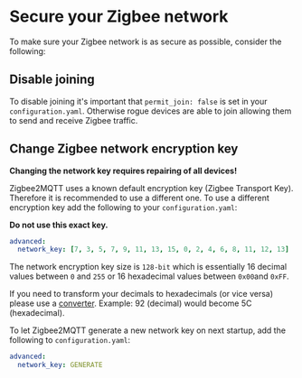 ---
---

# Secure your Zigbee network
To make sure your Zigbee network is as secure as possible, consider the following:

## Disable joining
To disable joining it's important that `permit_join: false` is set in your `configuration.yaml`. Otherwise rogue devices are able to join allowing them to send and receive Zigbee traffic.

## Change Zigbee network encryption key
**Changing the network key requires repairing of all devices!**

Zigbee2MQTT uses a known default encryption key (Zigbee Transport Key). Therefore it is recommended to use a different one. To use a different encryption key add the following to your `configuration.yaml`:

**Do not use this exact key.**
```yaml
advanced:
  network_key: [7, 3, 5, 7, 9, 11, 13, 15, 0, 2, 4, 6, 8, 11, 12, 13]
```

The network encryption key size is `128-bit` which is essentially 16 decimal values between `0` and `255` or 16 hexadecimal values between `0x00`and `0xFF`.

If you need to transform your decimals to hexadecimals (or vice versa) please use a [converter](https://www.binaryhexconverter.com/decimal-to-hex-converter). Example: 92 (decimal) would become 5C (hexadecimal).

To let Zigbee2MQTT generate a new network key on next startup, add the following to `configuration.yaml`:
```yaml
advanced:
  network_key: GENERATE
```
